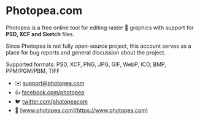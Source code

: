 # Photopea.com

Photopea is a free online tool for editing raster :art: graphics with support for **PSD, XCF and Sketch** files.

Since Photopea is not fully open-source project, this account serves as a place for bug reports and general discussion about the project.

Supported formats: PSD, XCF, PNG, JPG, GIF, WebP, ICO, BMP, PPM/PGM/PBM, TIFF

- :envelope: support@photopea.com
- :thumbsup: [facebook.com/photopea](https://facebook.com/photopea)
- :bird: [twitter.com/photopeacom](https://twitter.com/photopeacom)
- :tada: [www.photopea.com](https://www.photopea.com)
